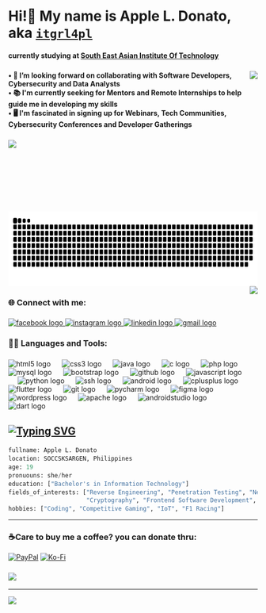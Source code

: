 <h1 align="left">Hi!👋 My name is Apple L. Donato, aka <code style="color: purple"><a href="https://ko-fi.com/itgrl4pl">itgrl4pl</a></code></h1>
<h4 align="left" grid-gap="0">currently studying at <a href="https://seait-edu.ph/index.php"><strong>South East Asian Institute Of Technology</strong></a></h4>

###
<img align="right" height="145" grid-gap="0" src="https://i.pinimg.com/originals/9d/9b/d1/9d9bd13afce1a798d22ecfd9897730ed.gif" />

###
<p align="left"><b>• 🔭 I’m looking forward on collaborating with Software Developers, Cybersecurity and Data Analysts<br>• 📚 I'm currently seeking for Mentors and Remote Internships to help guide me in developing my skills<br>• 🖥️ I'm fascinated in signing up for Webinars, Tech Communities, Cybersecurity Conferences and Developer Gatherings </b></p>

###
<img align="left" height="144" src="https://media.tenor.com/2wmcMp6-K_AAAAAj/new-jeans-faster.gif"  />

###
<img src="https://raw.githubusercontent.com/itgrl4pl/itgrl4pl/output/snake.svg" alt="Snake animation" align="right" height="151" />


###

<br clear="both">
<img align="right" height="285" margin-left="20" src="https://media1.giphy.com/media/4XXo8A7CIW1lZGgdhm/giphy.gif?cid=ecf05e47w363ybjra8b7m1nhrn6ychfy1iwfiqfmoig25nrc&rid=giphy.gif&ct=s"/>

###

<h3 align="left" margin-bottom="none"> &#127760;  Connect with me:</h3>

###

<div align="left" margin-top="none">
  <a href="https://www.facebook.com/apple.donato99" target="_blank">
    <img src="https://raw.githubusercontent.com/maurodesouza/profile-readme-generator/master/src/assets/icons/social/facebook/default.svg" width="41" height="37" alt="facebook logo"  />
  </a>
  <a href="https://www.instagram.com/malumxce" target="_blank">
  <img src="https://raw.githubusercontent.com/maurodesouza/profile-readme-generator/master/src/assets/icons/social/instagram/default.svg" width="41" height="37" alt="instagram logo"  />
</a>
<a href="https://www.linkedin.com/in/apple-donato-8556b8320/">
  <img src="https://raw.githubusercontent.com/maurodesouza/profile-readme-generator/master/src/assets/icons/social/linkedin/default.svg" width="49" height="37" alt="linkedin logo"  />
</a>
<a href="https://mail.google.com/mail/u/0/#search/la.apple.donato%40gmail.com?compose=new">
  <img src="https://raw.githubusercontent.com/maurodesouza/profile-readme-generator/master/src/assets/icons/social/gmail/default.svg" width="49" height="37" alt="gmail logo"  /> 
</a>
</div>


###

###


###

<h3 align="left"> 👩‍💻 Languages and Tools:</h3>


###

###

<div align="left">
  <img src="https://cdn.jsdelivr.net/gh/devicons/devicon/icons/html5/html5-original.svg" height="37" alt="html5 logo"  />
  <img width="15" />
  <img src="https://cdn.jsdelivr.net/gh/devicons/devicon/icons/css3/css3-original.svg" height="37" alt="css3 logo"  />
  <img width="15" />
  <img src="https://cdn.jsdelivr.net/gh/devicons/devicon/icons/java/java-original.svg" height="37" alt="java logo"  />
  <img width="15" />
  <img src="https://cdn.jsdelivr.net/gh/devicons/devicon/icons/c/c-original.svg" height="37" alt="c logo"  />
  <img width="15" />
  <img src="https://cdn.jsdelivr.net/gh/devicons/devicon/icons/php/php-original.svg" height="37" alt="php logo"  />
  <img width="15" />
  <img src="https://cdn.jsdelivr.net/gh/devicons/devicon/icons/mysql/mysql-original.svg" height="37" alt="mysql logo"  />
  <img width="15" />
  <img src="https://cdn.jsdelivr.net/gh/devicons/devicon/icons/bootstrap/bootstrap-original.svg" height="37" alt="bootstrap logo"  />
  <img width="15" />
  <img src="https://cdn.jsdelivr.net/gh/devicons/devicon/icons/github/github-original.svg" height="37" alt="github logo"  />
  <img width="15" />
  <img src="https://cdn.jsdelivr.net/gh/devicons/devicon/icons/javascript/javascript-original.svg" height="37" alt="javascript logo"  />
  <img width="15" />
  <img src="https://cdn.jsdelivr.net/gh/devicons/devicon/icons/python/python-original.svg" height="37" alt="python logo"  />
  <img width="15" />
  <img src="https://cdn.jsdelivr.net/gh/devicons/devicon/icons/ssh/ssh-original.svg" height="37" alt="ssh logo"  />
  <img width="15" />
  <img src="https://cdn.jsdelivr.net/gh/devicons/devicon/icons/android/android-original.svg" height="37" alt="android logo"  />
  <img width="15" />
  <img src="https://cdn.jsdelivr.net/gh/devicons/devicon/icons/cplusplus/cplusplus-original.svg" height="37" alt="cplusplus logo"  />
  <img width="15" />
  <img src="https://cdn.jsdelivr.net/gh/devicons/devicon/icons/flutter/flutter-original.svg" height="37" alt="flutter logo"  />
  <img width="15" />
  <img src="https://cdn.jsdelivr.net/gh/devicons/devicon/icons/git/git-original.svg" height="37" alt="git logo"  />
  <img width="15" />
  <img src="https://cdn.jsdelivr.net/gh/devicons/devicon/icons/pycharm/pycharm-original.svg" height="37" alt="pycharm logo"  />
  <img width="15" />
  <img src="https://cdn.jsdelivr.net/gh/devicons/devicon/icons/figma/figma-original.svg" height="37" alt="figma logo"  />
  <img width="15" />
  <img src="https://cdn.jsdelivr.net/gh/devicons/devicon/icons/wordpress/wordpress-original.svg" height="37" alt="wordpress logo"  />
  <img width="15" />
  <img src="https://cdn.jsdelivr.net/gh/devicons/devicon/icons/apache/apache-original.svg" height="37" alt="apache logo"  />
  <img width="15" />
  <img src="https://cdn.jsdelivr.net/gh/devicons/devicon/icons/androidstudio/androidstudio-original.svg" height="37" alt="androidstudio logo"  />
  <img width="15" />
  <img src="https://cdn.jsdelivr.net/gh/devicons/devicon/icons/dart/dart-original.svg" height="37" alt="dart logo"  />
</div>

###
<a href="https://git.io/typing-svg"><img src="https://readme-typing-svg.demolab.com?font=Inconsolata&weight=500&size=31&pause=1000&color=B60EF7&width=435&lines=%2F%2FStudent;%2F%2FTech+Junkie;%2F%2FCybersecurity+Enthusiast;%2F%2FIoT+Aficionado;%2F%2FCTF+Player" alt="Typing SVG" /></a>
---
```python
fullname: Apple L. Donato
location: SOCCSKSARGEN, Philippines
age: 19 
pronuouns: she/her
education: ["Bachelor's in Information Technology"]
fields_of_interests: ["Reverse Engineering", "Penetration Testing", "Network Security", "Binary Exploitation", 
                      "Cryptography", "Frontend Software Development", "Embedded Systems", "Data Analytics"]
hobbies: ["Coding", "Competitive Gaming", "IoT", "F1 Racing"]
```
---
 ### ☕Care to buy me a coffee? you can donate thru:
  [![PayPal](https://img.shields.io/badge/PayPal-00457C?style=for-the-badge&logo=paypal&logoColor=white)](https://paypal.me/itgrl4pl) [![Ko-Fi](https://img.shields.io/badge/Ko--fi-F16061?style=for-the-badge&logo=ko-fi&logoColor=white)](https://ko-fi.com/itgrl4pl) 
### 
![](https://quotes-github-readme.vercel.app/api?type=horizontal&theme=tokyonight)

---
<span align="center">[![](https://visitcount.itsvg.in/api?id=itgrl4pl&icon=9&color=3)](https://visitcount.itsvg.in)</span>



